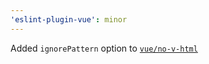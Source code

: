 ```yaml
---
'eslint-plugin-vue': minor
---
```


Added `ignorePattern` option to [`vue/no-v-html`](https://eslint.vuejs.org/rules/no-v-html.html)
